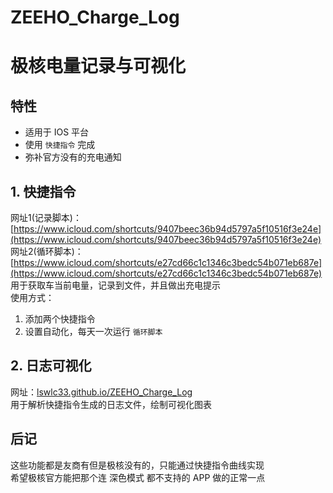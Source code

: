 # ZEEHO_Charge_Log
# 极核电量记录与可视化

## 特性
- 适用于 IOS 平台
- 使用 `快捷指令` 完成
- 弥补官方没有的充电通知

## 1. 快捷指令
网址1(记录脚本)：[https://www.icloud.com/shortcuts/9407beec36b94d5797a5f10516f3e24e](https://www.icloud.com/shortcuts/9407beec36b94d5797a5f10516f3e24e)  
网址2(循环脚本)：[https://www.icloud.com/shortcuts/e27cd66c1c1346c3bedc54b071eb687e](https://www.icloud.com/shortcuts/e27cd66c1c1346c3bedc54b071eb687e)  
用于获取车当前电量，记录到文件，并且做出充电提示  
使用方式：  
1. 添加两个快捷指令
2. 设置自动化，每天一次运行 `循环脚本`  


## 2. 日志可视化
网址：[lswlc33.github.io/ZEEHO_Charge_Log](lswlc33.github.io/ZEEHO_Charge_Log)  
用于解析快捷指令生成的日志文件，绘制可视化图表

## 后记
这些功能都是友商有但是极核没有的，只能通过快捷指令曲线实现  
希望极核官方能把那个连 深色模式 都不支持的 APP 做的正常一点
